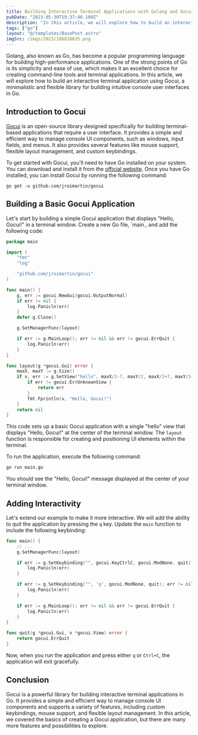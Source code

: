 ```yaml
---
title: Building Interactive Terminal Applications with Golang and Gocui
pubDate: "2023-05-30T19:37:46.109Z"
description: "In this article, we will explore how to build an interactive terminal application using Gocui."
tags: ["go"]
layout: "@/templates/BasePost.astro"
imgSrc: /imgs/2023/186810635.png
---
```



Golang, also known as Go, has become a popular programming language for building high-performance applications. One of the strong points of Go is its simplicity and ease of use, which makes it an excellent choice for creating command-line tools and terminal applications. In this article, we will explore how to build an interactive terminal application using Gocui, a minimalistic and flexible library for building intuitive console user interfaces in Go.

## Introduction to Gocui

[Gocui](https://github.com/jroimartin/gocui) is an open-source library designed specifically for building terminal-based applications that require a user interface. It provides a simple and efficient way to manage console UI components, such as windows, input fields, and menus. It also provides several features like mouse support, flexible layout management, and custom keybindings.

To get started with Gocui, you'll need to have Go installed on your system. You can download and install it from the [official website](https://golang.org/dl/). Once you have Go installed, you can install Gocui by running the following command:

```
go get -u github.com/jroimartin/gocui
```

## Building a Basic Gocui Application

Let's start by building a simple Gocui application that displays "Hello, Gocui!" in a terminal window. Create a new Go file, `main., and add the following code:

```go
package main

import (
	"fmt"
	"log"

	"github.com/jroimartin/gocui"
)

func main() {
	g, err := gocui.NewGui(gocui.OutputNormal)
	if err != nil {
		log.Panicln(err)
	}
	defer g.Close()

	g.SetManagerFunc(layout)

	if err := g.MainLoop(); err != nil && err != gocui.ErrQuit {
		log.Panicln(err)
	}
}

func layout(g *gocui.Gui) error {
	maxX, maxY := g.Size()
	if v, err := g.SetView("hello", maxX/2-7, maxY/2, maxX/2+7, maxY/2+2); err != nil {
		if err != gocui.ErrUnknownView {
			return err
		}
		fmt.Fprintln(v, "Hello, Gocui!")
	}
	return nil
}
```

This code sets up a basic Gocui application with a single "hello" view that displays "Hello, Gocui!" at the center of the terminal window. The `layout` function is responsible for creating and positioning UI elements within the terminal.

To run the application, execute the following command:

```bash
go run main.go
```

You should see the "Hello, Gocui!" message displayed at the center of your terminal window.

## Adding Interactivity

Let's extend our example to make it more interactive. We will add the ability to quit the application by pressing the `q` key. Update the `main` function to include the following keybinding:

```go
func main() {
	// ...
	g.SetManagerFunc(layout)

	if err := g.SetKeybinding("", gocui.KeyCtrlC, gocui.ModNone, quit); err != nil {
		log.Panicln(err)
	}

	if err := g.SetKeybinding("", 'q', gocui.ModNone, quit); err != nil {
		log.Panicln(err)
	}

	if err := g.MainLoop(); err != nil && err != gocui.ErrQuit {
		log.Panicln(err)
	}
}

func quit(g *gocui.Gui, v *gocui.View) error {
	return gocui.ErrQuit
}
```

Now, when you run the application and press either `q` or `Ctrl+C`, the application will exit gracefully.

## Conclusion

Gocui is a powerful library for building interactive terminal applications in Go. It provides a simple and efficient way to manage console UI components and supports a variety of features, including custom keybindings, mouse support, and flexible layout management. In this article, we covered the basics of creating a Gocui application, but there are many more features and possibilities to explore. 
